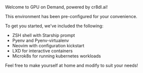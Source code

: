 Welcome to GPU on Demand, powered by cr8dl.ai!

This environment has been pre-configured for your convenience. 

To get you started, we've included the following:

 - ZSH shell with Starship prompt
 - Pyenv and Pyenv-virtualenv
 - Neovim with configuration kickstart
 - LXD for interactive containers
 - Microk8s for running kubernetes workloads

Feel free to make yourself at home and modify to suit your needs!
